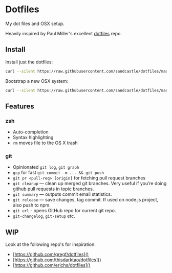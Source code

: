 # Dotfiles
My dot files and OSX setup.

Heavily inspired by Paul Miller's excellent [dotfiles](https://github.com/paulmillr/dotfiles) repo.


## Install

Install just the dotfiles:

```bash
curl --silent https://raw.githubusercontent.com/sandcastle/dotfiles/master/install.sh | sh
```

Bootstrap a new OSX system:

```bash
curl --silent https://raw.githubusercontent.com/sandcastle/dotfiles/master/bootstrap-osx.sh | sh
```


## Features

### zsh

* Auto-completion
* Syntax highlighting
* `rm` moves file to the OS X trash

### git

* Opinionated `git log`, `git graph`
* `gcp` for fast `git commit -m ... && git push`
* `git pr <pull-req> [origin]` for fetching pull request branches
* `git cleanup` — clean up merged git branches. Very useful if you’re doing github pull requests in topic branches.
* `git summary` — outputs commit email statistics.
* `git release` — save changes, tag commit. If used on node.js project, also push to npm.
* `git url` - opens GitHub repo for current git repo.
* `git-changelog`, `git-setup` etc.


## WIP

Look at the following repo's for inspiration:

- [https://github.com/gregf/dotfiles]()
- [https://github.com/thisdarktao/dotfiles]()
- [https://github.com/erichs/dotfiles]()

